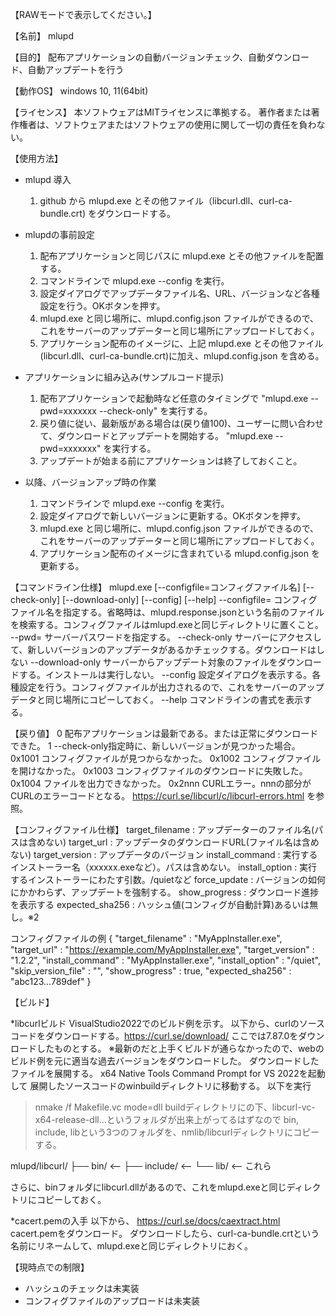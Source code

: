 【RAWモードで表示してください。】

【名前】
mlupd

【目的】
配布アプリケーションの自動バージョンチェック、自動ダウンロード、自動アップデートを行う

【動作OS】
windows 10, 11(64bit)

【ライセンス】
本ソフトウェアはMITライセンスに準拠する。
著作者または著作権者は、ソフトウェアまたはソフトウェアの使用に関して一切の責任を負わない。﻿

【使用方法】
* mlupd 導入
  1. github から mlupd.exe とその他ファイル（libcurl.dll、curl-ca-bundle.crt) をダウンロードする。

* mlupdの事前設定
  1. 配布アプリケーションと同じパスに mlupd.exe とその他ファイルを配置する。
  2. コマンドラインで mlupd.exe --config を実行。
  3. 設定ダイアログでアップデータファイル名、URL、バージョンなど各種設定を行う。OKボタンを押す。
  4. mlupd.exe と同じ場所に、mlupd.config.json ファイルができるので、これをサーバーのアップデーターと同じ場所にアップロードしておく。
  5. アプリケーション配布のイメージに、上記 mlupd.exe とその他ファイル(libcurl.dll、curl-ca-bundle.crt)に加え、mlupd.config.json を含める。

* アプリケーションに組み込み(サンプルコード提示)
  1. 配布アプリケーションで起動時など任意のタイミングで "mlupd.exe --pwd=xxxxxxx --check-only" を実行する。
  2. 戻り値に従い、最新版がある場合は(戻り値100)、ユーザーに問い合わせて、ダウンロードとアップデートを開始する。
     "mlupd.exe --pwd=xxxxxxx" を実行する。
  3. アップデートが始まる前にアプリケーションは終了しておくこと。

* 以降、バージョンアップ時の作業
  1. コマンドラインで mlupd.exe --config を実行。
  2. 設定ダイアログで新しいバージョンに更新する。OKボタンを押す。
  3. mlupd.exe と同じ場所に、mlupd.config.json ファイルができるので、これをサーバーのアップデーターと同じ場所にアップロードしておく。
  4. アプリケーション配布のイメージに含まれている mlupd.config.json を更新する。

【コマンドライン仕様】
mlupd.exe [--configfile=コンフィグファイル名] [--check-only] [--download-only] [--config] [--help]
--configfile= コンフィグファイル名を指定する。省略時は、mlupd.response.jsonという名前のファイルを検索する。コンフィグファイルはmlupd.exeと同じディレクトリに置くこと。
--pwd= サーバーパスワードを指定する。
--check-only サーバーにアクセスして、新しいバージョンのアップデータがあるかチェックする。ダウンロードはしない
--download-only サーバーからアップデート対象のファイルをダウンロードする。インストールは実行しない。
--config 設定ダイアログを表示する。各種設定を行う。コンフィグファイルが出力されるので、これをサーバーのアップデータと同じ場所にコピーしておく。
--help コマンドラインの書式を表示する。

【戻り値】
0 配布アプリケーションは最新である。または正常にダウンロードできた。
1 --check-only指定時に、新しいバージョンが見つかった場合。
0x1001 コンフィグファイルが見つからなかった。
0x1002 コンフィグファイルを開けなかった。
0x1003 コンフィグファイルのダウンロードに失敗した。
0x1004 ファイルを出力できなかった。
0x2nnn CURLエラー。nnnの部分がCURLのエラーコードとなる。 https://curl.se/libcurl/c/libcurl-errors.html を参照。

【コンフィグファイル仕様】
target_filename  : アップデーターのファイル名(パスは含めない)
target_url       : アップデータのダウンロードURL(ファイル名は含めない)
target_version   : アップデータのバージョン
install_command  : 実行するインストーラー名（xxxxxx.exeなど）。パスは含めない。
install_option   : 実行するインストーラーにわたす引数。/quietなど
force_update     : バージョンの如何にかかわらず、アップデートを強制する。
show_progress    : ダウンロード進捗を表示する
expected_sha256  : ハッシュ値(コンフィグが自動計算)あるいは無し。※2

コンフィグファイルの例
{
  "target_filename"   : "MyAppInstaller.exe",
  "target_url"        : "https://example.com/MyAppInstaller.exe",
  "target_version"    : "1.2.2",
  "install_command"   : "MyAppInstaller.exe",
  "install_option"    : "/quiet",
  "skip_version_file" : "",
  "show_progress"     : true,
  "expected_sha256"   : "abc123...789def"
}

【ビルド】

*libcurlビルド
VisualStudio2022でのビルド例を示す。
以下から、curlのソースコードをダウンロードする。https://curl.se/download/
ここでは7.87.0をダウンロードしたものとする。
※最新のだと上手くビルドが通らなかったので、webのビルド例を元に適当な過去バージョンをダウンロードした。
ダウンロードしたファイルを展開する。
x64 Native Tools Command Prompt for VS 2022を起動して
展開したソースコードのwinbuildディレクトリに移動する。
以下を実行
> nmake /f Makefile.vc mode=dll
buildディレクトリにの下、libcurl-vc-x64-release-dll...というフォルダが出来上がってるはずなので
bin, include, libという3つのフォルダを、nmlib/libcurlディレクトリにコピーする。

mlupd/libcurl/
       ├── bin/         <--
       ├── include/     <--
       └── lib/         <-- これら

さらに、binフォルダにlibcurl.dllがあるので、これをmlupd.exeと同じディレクトリにコピーしておく。

*cacert.pemの入手
以下から、
 https://curl.se/docs/caextract.html
cacert.pemをダウンロード。
ダウンロードしたら、curl-ca-bundle.crtという名前にリネームして、mlupd.exeと同じディレクトリにおく。


【現時点での制限】
* ハッシュのチェックは未実装
* コンフィグファイルのアップロードは未実装
